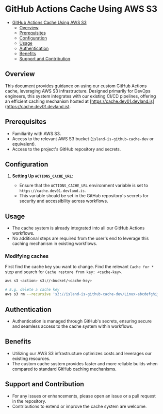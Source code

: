 # GitHub Actions Cache Using AWS S3

<!--toc:start-->

- [GitHub Actions Cache Using AWS S3](#github-actions-cache-using-aws-s3)
  - [Overview](#overview)
  - [Prerequisites](#prerequisites)
  - [Configuration](#configuration)
  - [Usage](#usage)
  - [Authentication](#authentication)
  - [Benefits](#benefits)
  - [Support and Contribution](#support-and-contribution)
  <!--toc:end-->

## Overview

This document provides guidance on using our custom GitHub Actions cache,
leveraging AWS S3 infrastructure. Designed primarily for DevOps engineers, this
system integrates with our existing CI/CD pipelines, offering an efficient
caching mechanism hosted at [https://cache.dev01.devland.is](https://cache.dev01.devland.is).

## Prerequisites

- Familiarity with AWS S3.
- Access to the relevant AWS S3 bucket (`island-is-github-cache-dev` or equivalent).
- Access to the project's GitHub repository and secrets.

## Configuration

1. **Setting Up `ACTIONS_CACHE_URL`**:

   - Ensure that the `ACTIONS_CACHE_URL` environment variable is set to `https://cache.dev01.devland.is`.
   - This variable should be set in the GitHub repository's secrets for security
     and accessibility across workflows.

## Usage

- The cache system is already integrated into all our GitHub Actions workflows.
- No additional steps are required from the user's end to leverage this caching
  mechanism in existing workflows.

### Modifying caches

First find the cache key you want to change. Find the relevant `Cache for *`
step and search for `Cache restore from key: <cache-key>`.

```bash
aws s3 <action> s3://<bucket/<cache-key>

# E.g. delete a cache key
aws s3 rm --recursive 's3://island-is-github-cache-dev/Linux-abcdefghijlmnopqrstuvwxyz0123456789abcde-files-generated'
```

## Authentication

- Authentication is managed through GitHub's secrets, ensuring secure and
  seamless access to the cache system within workflows.

## Benefits

- Utilizing our AWS S3 infrastructure optimizes costs and leverages our existing
  resources.
- The custom cache system provides faster and more reliable builds when compared
  to standard GitHub caching mechanisms.

## Support and Contribution

- For any issues or enhancements, please open an issue or a pull request in the repository.
- Contributions to extend or improve the cache system are welcome.
